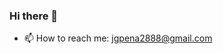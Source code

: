 ### Hi there 👋


- 📫 How to reach me: jgpena2888@gmail.com

<!--
- 🔭 I’m currently working on ...
[Resume]()
